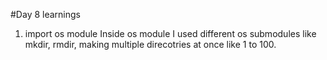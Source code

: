 #Day 8 learnings

1. import os module
   Inside os module I used different os submodules like mkdir, rmdir, making multiple direcotries at once like 1 to 100.
